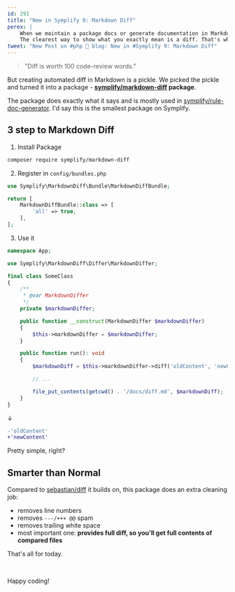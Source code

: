 ```yaml
---
id: 291
title: "New in Symplify 9: Markdown Diff"
perex: |
    When we maintain a package docs or generate documentation in Markdown, we write a code snippet from time to time.
    The clearest way to show what you exactly mean is a diff. That's why diff is used in GitHub commit suggestions.
tweet: "New Post on #php 🐘 blog: New in #Symplify 9: Markdown Diff"
---
```


<blockquote class="blockquote text-center">
    "Diff is worth 100 code-review words."
</blockquote>

But creating automated diff in Markdown is a pickle. We picked the pickle and turned it into a package - **[symplify/markdown-diff](https://github.com/symplify/markdown-diff) package**.

The package does exactly what it says and is mostly used in [symplify/rule-doc-generator](/blog/2020/11/30/new-in-symplify-9-documentation-generator-for-php-cs-fixer-code-sniffer-phpstan-rector-rules). I'd say this is the smallest package on Symplify.


## 3 step to  Markdown Diff

1. Install Package

```bash
composer require symplify/markdown-diff
```

2. Register in `config/bundles.php`

```php
use Symplify\MarkdownDiff\Bundle\MarkdownDiffBundle;

return [
    MarkdownDiffBundle::class => [
        'all' => true,
    ],
];
```

3. Use it

```php
namespace App;

use Symplify\MarkdownDiff\Differ\MarkdownDiffer;

final class SomeClass
{
    /**
     * @var MarkdownDiffer
     */
    private $markdownDiffer;

    public function __construct(MarkdownDiffer $markdownDiffer)
    {
        $this->markdownDiffer = $markdownDiffer;
    }

    public function run(): void
    {
        $markdownDiff = $this->markdownDiffer->diff('oldContent', 'newContent');

        // ...

        file_put_contents(getcwd() . '/docs/diff.md', $markdownDiff);
    }
}
```

↓


```diff
-'oldContent'
+'newContent'
```

Pretty simple, right?

## Smarter than Normal

Compared to [sebastian/diff](https://packagist.org/packages/sebastian/diff) it builds on, this package does an extra cleaning job:

- removes line numbers
- removes `---/+++ @@` spam
- removes trailing white space
- most important one: **provides full diff, so you'll get full contents of compared files**

That's all for today.

<br>

Happy coding!

